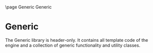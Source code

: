 \page Generic Generic

# Generic

The Generic library is header-only. It contains all template code of the engine and a collection of generic functionality and utility classes.